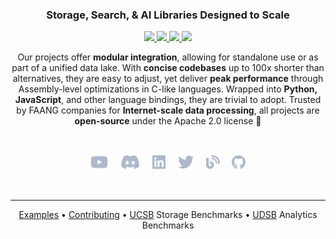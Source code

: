 <h3 align="center">
Storage, Search, & AI Libraries Designed to Scale
</h3>


<div align="center">

<a href="https://github.com/unum-cloud/usearch"> <img src="https://img.shields.io/github/stars/unum-cloud/usearch?style=social&label=USearch"/> </a>
<a href="https://github.com/unum-cloud/ucall"> <img src="https://img.shields.io/github/stars/unum-cloud/ucall?style=social&label=UCall"/> </a>
<a href="https://github.com/unum-cloud/uform"> <img src="https://img.shields.io/github/stars/unum-cloud/uform?style=social&label=UForm"/> </a>
<a href="https://github.com/unum-cloud/ustore"> <img src="https://img.shields.io/github/stars/unum-cloud/ustore?style=social&label=UStore"/> </a>

</div>

<div align="center">

Our projects offer <b>modular integration</b>, allowing for standalone use or as part of a unified data lake. With <b>concise codebases</b> up to 100x shorter than alternatives, they are easy to adjust, yet deliver <b>peak performance</b> through Assembly-level optimizations in C-like languages. Wrapped into <b>Python, JavaScript</b>, and other language bindings, they are trivial to adopt. Trusted by FAANG companies for <b>Internet-scale data processing</b>, all projects are <b>open-source</b> under the Apache 2.0 license 🤗
  
</div>

<br/>

<p align="center">
<a href="https://www.youtube.com/watch?v=ybWeUf_hC7o"><img height="25" src="https://github.com/unum-cloud/.github/raw/main/assets/youtube.svg" alt="Youtube"></a>
&nbsp;&nbsp;&nbsp;
<a href="https://discord.gg/4mxGrenbNt"><img height="25" src="https://github.com/unum-cloud/.github/raw/main/assets/discord.svg" alt="Discord"></a>
&nbsp;&nbsp;&nbsp;
<a href="https://www.linkedin.com/company/unum-cloud/"><img height="25" src="https://github.com/unum-cloud/.github/raw/main/assets/linkedin.svg" alt="LinkedIn"></a>
&nbsp;&nbsp;&nbsp;
<a href="https://twitter.com/unum_cloud"><img height="25" src="https://github.com/unum-cloud/.github/raw/main/assets/twitter.svg" alt="Twitter"></a>
&nbsp;&nbsp;&nbsp;
<a href="https://unum.cloud/blog"><img height="25" src="https://github.com/unum-cloud/.github/raw/main/assets/blog.svg" alt="Blog"></a>
&nbsp;&nbsp;&nbsp;
<a href="https://github.com/unum-cloud/ukv"><img height="25" src="https://github.com/unum-cloud/.github/raw/main/assets/github.svg" alt="GitHub"></a>
</p>

<br/>

<hr>

<div align="center">
<a href="https://github.com/unum-cloud/examples">Examples</a>
•
<a href="https://github.com/unum-cloud/awesome/blob/main/Workflow.md">Contributing</a>
•
<a href="https://github.com/unum-cloud/ucsb">UCSB</a> Storage Benchmarks
•
<a href="https://github.com/unum-cloud/udsb">UDSB</a> Analytics Benchmarks
</div>
